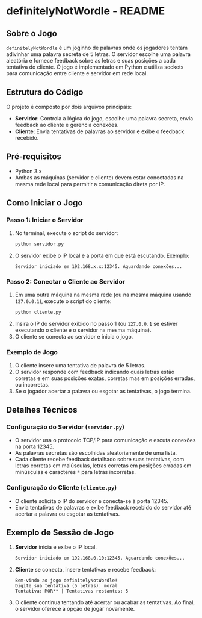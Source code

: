 
# definitelyNotWordle - README

## Sobre o Jogo

`definitelyNotWordle` é um joginho de palavras onde os jogadores tentam adivinhar uma palavra secreta de 5 letras. 
O servidor escolhe uma palavra aleatória e fornece feedback sobre as letras e suas posições a cada tentativa 
do cliente. O jogo é implementado em Python e utiliza sockets para comunicação entre cliente e servidor em 
rede local.

## Estrutura do Código

O projeto é composto por dois arquivos principais:
- **Servidor**: Controla a lógica do jogo, escolhe uma palavra secreta, envia feedback ao cliente e gerencia conexões.
- **Cliente**: Envia tentativas de palavras ao servidor e exibe o feedback recebido.

## Pré-requisitos

- Python 3.x
- Ambas as máquinas (servidor e cliente) devem estar conectadas na mesma rede local para permitir a comunicação direta por IP.

## Como Iniciar o Jogo

### Passo 1: Iniciar o Servidor
1. No terminal, execute o script do servidor:
   ```bash
   python servidor.py
   ```
2. O servidor exibe o IP local e a porta em que está escutando. Exemplo:
   ```
   Servidor iniciado em 192.168.x.x:12345. Aguardando conexões...
   ```

### Passo 2: Conectar o Cliente ao Servidor
1. Em uma outra máquina na mesma rede (ou na mesma máquina usando `127.0.0.1`), execute o script do cliente:
   ```bash
   python cliente.py
   ```
2. Insira o IP do servidor exibido no passo 1 (ou `127.0.0.1` se estiver executando o cliente e o servidor na mesma máquina).
3. O cliente se conecta ao servidor e inicia o jogo.

### Exemplo de Jogo
1. O cliente insere uma tentativa de palavra de 5 letras.
2. O servidor responde com feedback indicando quais letras estão corretas e em suas posições exatas, corretas mas em posições erradas, ou incorretas.
3. Se o jogador acertar a palavra ou esgotar as tentativas, o jogo termina.

## Detalhes Técnicos

### Configuração do Servidor (`servidor.py`)
- O servidor usa o protocolo TCP/IP para comunicação e escuta conexões na porta 12345.
- As palavras secretas são escolhidas aleatoriamente de uma lista.
- Cada cliente recebe feedback detalhado sobre suas tentativas, com letras corretas em maiúsculas, letras corretas em posições erradas em minúsculas e caracteres `*` para letras incorretas.

### Configuração do Cliente (`cliente.py`)
- O cliente solicita o IP do servidor e conecta-se à porta 12345.
- Envia tentativas de palavras e exibe feedback recebido do servidor até acertar a palavra ou esgotar as tentativas.

## Exemplo de Sessão de Jogo

1. **Servidor** inicia e exibe o IP local.
   ```bash
   Servidor iniciado em 192.168.0.10:12345. Aguardando conexões...
   ```

2. **Cliente** se conecta, insere tentativas e recebe feedback:
   ```plaintext
   Bem-vindo ao jogo definitelyNotWordle!
   Digite sua tentativa (5 letras): moral
   Tentativa: MOR** | Tentativas restantes: 5
   ```

3. O cliente continua tentando até acertar ou acabar as tentativas. Ao final, o servidor oferece a opção de jogar novamente.
